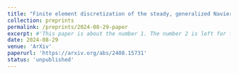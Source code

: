 ```yaml
---
title: "Finite element discretization of the steady, generalized Navier-Stokes equations for small shear stress exponents"
collection: preprints
permalink: /preprints/2024-08-29-paper
excerpt: #'This paper is about the number 1. The number 2 is left for future work.'
date: 2024-08-29
venue: 'ArXiv'
paperurl: 'https://arxiv.org/abs/2408.15731'
status: 'unpublished'
---
```



